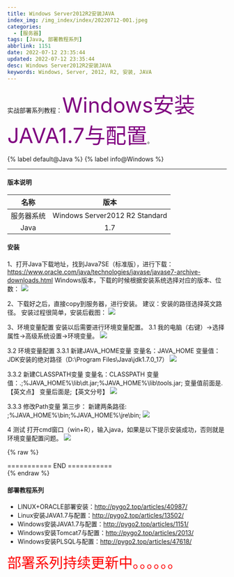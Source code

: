 ```yaml
---
title: Windows Server2012R2安装JAVA
index_img: /img_index/index/20220712-001.jpeg
categories:
  - [服务器]
tags: [Java, 部署教程系列]
abbrlink: 1151
date: 2022-07-12 23:35:44
updated: 2022-07-12 23:35:44
desc: Windows Server2012R2安装JAVA
keywords: Windows, Server, 2012, R2, 安装, JAVA
---
```




实战部署系列教程：<font color="purple" size="7">Windows安装JAVA1.7与配置</font>。

{% label default@Java %} {% label info@Windows %}

<!--more-->
<hr />

#### 版本说明

|    名称    |              版本              |
|:----------:|:------------------------------:|
| 服务器系统 | Windows Server2012 R2 Standard |
|    Java    |              1.7               |



#### 安装

1、打开Java下载地址，找到Java7SE（标准版），进行下载：
https://www.oracle.com/java/technologies/javase/javase7-archive-downloads.html
Windows版本，下载的时候根据安装系统选择对应的版本、位数：
![](511662565784_.pic.jpg)

2、下载好之后，直接copy到服务器，进行安装。
建议：安装的路径选择英文路径。
安装过程很简单，安装后截图：
![](521662565839_.pic.jpg)

3、环境变量配置
安装以后需要进行环境变量配置。
3.1 我的电脑（右键）->选择属性->高级系统设置->环境变量。
![](531662565857_.pic.jpg)

3.2 环境变量配置
3.3.1 新建JAVA_HOME变量
变量名：JAVA_HOME
变量值：JDK安装的绝对路径（D:\Program Files\Java\jdk1.7.0_17）
![](541662565884_.pic.jpg)

3.3.2 新建CLASSPATH变量
变量名：CLASSPATH
变量值：.;%JAVA_HOME%\lib\dt.jar;%JAVA_HOME%\lib\tools.jar;
变量值前面是.【英文点】
变量后面是;【英文分号】
![](551662565901_.pic.jpg)

3.3.3 修改Path变量
第三步：
新建两条路径:
;%JAVA_HOME%\bin;%JAVA_HOME%\jre\bin;
![](561662565918_.pic.jpg)

4 测试
打开cmd窗口（win+R），输入java，如果是以下提示安装成功，否则就是环境变量配置问题。
![](571662565933_.pic.jpg)



{% raw %}
<div class="post_cus_note"> =========== END =========== </div>
{% endraw %}

#### 部署教程系列

- LINUX+ORACLE部署安装：http://pygo2.top/articles/40987/
- Linux安装JAVA1.7与配置：http://pygo2.top/articles/13502/
- Windows安装JAVA1.7与配置：http://pygo2.top/articles/1151/
- Windows安装Tomcat7与配置：http://pygo2.top/articles/2013/
- Windows安装PLSQL与配置：http://pygo2.top/articles/47618/

<font size=6.5 color='red'>部署系列持续更新中。。。。。。</font>
